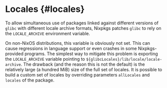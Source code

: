 # Locales {#locales}

To allow simultaneous use of packages linked against different versions of `glibc` with different locale archive formats, Nixpkgs patches `glibc` to rely on the `LOCALE_ARCHIVE` environment variable.

On non-NixOS distributions, this variable is obviously not set. This can cause regressions in language support or even crashes in some Nixpkgs-provided programs. The simplest way to mitigate this problem is exporting the `LOCALE_ARCHIVE` variable pointing to `${glibcLocales}/lib/locale/locale-archive`. The drawback (and the reason this is not the default) is the relatively large (a hundred MiB) size of the full set of locales. It is possible to build a custom set of locales by overriding parameters `allLocales` and `locales` of the package.
